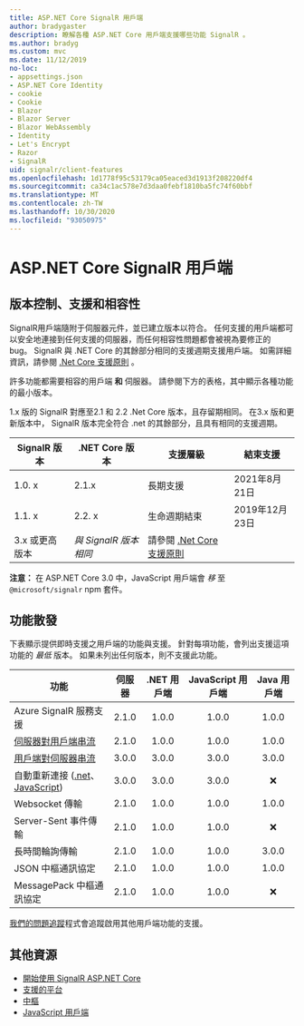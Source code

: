 ```yaml
---
title: ASP.NET Core SignalR 用戶端
author: bradygaster
description: 瞭解各種 ASP.NET Core 用戶端支援哪些功能 SignalR 。
ms.author: bradyg
ms.custom: mvc
ms.date: 11/12/2019
no-loc:
- appsettings.json
- ASP.NET Core Identity
- cookie
- Cookie
- Blazor
- Blazor Server
- Blazor WebAssembly
- Identity
- Let's Encrypt
- Razor
- SignalR
uid: signalr/client-features
ms.openlocfilehash: 1d1778f95c53179ca05eaced3d1913f208220df4
ms.sourcegitcommit: ca34c1ac578e7d3daa0febf1810ba5fc74f60bbf
ms.translationtype: MT
ms.contentlocale: zh-TW
ms.lasthandoff: 10/30/2020
ms.locfileid: "93050975"
---
```

# <a name="aspnet-core-no-locsignalr-clients"></a>ASP.NET Core SignalR 用戶端

## <a name="versioning-support-and-compatibility"></a>版本控制、支援和相容性

SignalR用戶端隨附于伺服器元件，並已建立版本以符合。 任何支援的用戶端都可以安全地連接到任何支援的伺服器，而任何相容性問題都會被視為要修正的 bug。 SignalR 與 .NET Core 的其餘部分相同的支援週期支援用戶端。 如需詳細資訊，請參閱 [.Net Core 支援原則](https://dotnet.microsoft.com/platform/support/policy/dotnet-core) 。

許多功能都需要相容的用戶端 **和** 伺服器。 請參閱下方的表格，其中顯示各種功能的最小版本。

1.x 版的 SignalR 對應至2.1 和 2.2 .Net Core 版本，且存留期相同。 在3.x 版和更新版本中， SignalR 版本完全符合 .net 的其餘部分，且具有相同的支援週期。

| SignalR 版本 | .NET Core 版本 | 支援層級 | 結束支援 |
| - | - | - | - |
| 1.0. x | 2.1.x | 長期支援 | 2021年8月21日 |
| 1.1. x | 2.2. x | 生命週期結束 | 2019年12月23日 |
| 3.x 或更高版本 | *與 SignalR 版本相同* | 請參閱 [.Net Core 支援原則](https://dotnet.microsoft.com/platform/support/policy/dotnet-core) |

**注意：** 在 ASP.NET Core 3.0 中，JavaScript 用戶端會 *移* 至 `@microsoft/signalr` npm 套件。

## <a name="feature-distribution"></a>功能散發

下表顯示提供即時支援之用戶端的功能與支援。 針對每項功能，會列出支援這項功能的 *最低* 版本。 如果未列出任何版本，則不支援此功能。

| 功能 | 伺服器 | .NET 用戶端 | JavaScript 用戶端 | Java 用戶端 |
| ---- | :-: | :-: | :-: | :-: |
| Azure SignalR 服務支援 |2.1.0|1.0.0|1.0.0|1.0.0|
| [伺服器對用戶端串流](xref:signalr/streaming)          |2.1.0|1.0.0|1.0.0|1.0.0|
| [用戶端對伺服器串流](xref:signalr/streaming)          |3.0.0|3.0.0|3.0.0|3.0.0|
| 自動重新連接 ([.net](./dotnet-client.md?tabs=visual-studio&view=aspnetcore-3.0#handle-lost-connection)、 [JavaScript](./javascript-client.md?view=aspnetcore-3.0#reconnect-clients))           |3.0.0|3.0.0|3.0.0|❌|
| Websocket 傳輸 |2.1.0|1.0.0|1.0.0|1.0.0|
| Server-Sent 事件傳輸 |2.1.0|1.0.0|1.0.0|❌|
| 長時間輪詢傳輸 |2.1.0|1.0.0|1.0.0|3.0.0|
| JSON 中樞通訊協定 |2.1.0|1.0.0|1.0.0|1.0.0|
| MessagePack 中樞通訊協定 |2.1.0|1.0.0|1.0.0|❌|

[我們的問題追蹤](https://github.com/dotnet/AspNetCore/issues)程式會追蹤啟用其他用戶端功能的支援。

## <a name="additional-resources"></a>其他資源

* [開始使用 SignalR ASP.NET Core](xref:tutorials/signalr)
* [支援的平台](xref:signalr/supported-platforms)
* [中樞](xref:signalr/hubs)
* [JavaScript 用戶端](xref:signalr/javascript-client)